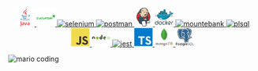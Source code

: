 
<p align="center" dir="auto"> 
  <a href="https://java.com" rel="nofollow"> <img src="https://raw.githubusercontent.com/devicons/devicon/master/icons/java/java-original-wordmark.svg" alt="java" width="38" height="38" style="max-width: 100%;"> </a> 
  <a href="https://cucumber.io/" rel="nofollow"> <img src="https://raw.githubusercontent.com/devicons/devicon/master/icons/cucumber/cucumber-plain-wordmark.svg" alt="cucumber" width="38" height="38" style="max-width: 100%;"> </a> 
  <a href="https://www.selenium.dev/" rel="nofollow"> <img src="https://camo.githubusercontent.com/6e82ebbb638a70861dd6a0d6d92cbd02263746a934515d03433e5cc69aa30810/68747470733a2f2f7777772e73656c656e69756d2e6465762f696d616765732f73656c656e69756d5f6c6f676f5f7371756172655f677265656e2e706e67" alt="selenium" width="38" height="38" data-canonical-src="https://www.selenium.dev/images/selenium_logo_square_green.png" style="max-width: 100%;"> </a>
  <a href="https://www.postman.com/" rel="nofollow"> <img src="https://camo.githubusercontent.com/6c8b800ad2dddb78ccc0018939e06bc59914d42ebb0a0b17ecd254be9b6bacb3/68747470733a2f2f69636f6e6170652e636f6d2f77702d636f6e74656e742f706e675f6c6f676f5f766563746f722f706f73746d616e2e706e67" alt="postman" width="38" height="38" data-canonical-src="https://iconape.com/wp-content/png_logo_vector/postman.png" style="max-width: 100%;"> </a>
  <a href="https://www.jenkins.io/" rel="nofollow"> <img src="https://raw.githubusercontent.com/devicons/devicon/master/icons/jenkins/jenkins-original.svg" alt="jenkins" width="38" height="38" style="max-width: 100%;"> </a>
  <a href="https://www.docker.com/" rel="nofollow"> <img src="https://raw.githubusercontent.com/devicons/devicon/master/icons/docker/docker-original-wordmark.svg" alt="docker" width="38" height="38" style="max-width: 100%;"> </a>
  <a href="http://www.mbtest.org/" rel="nofollow"> <img src="https://camo.githubusercontent.com/bcab8e8213a24b160683783b2332d423c32d8b901ed049b9cfc868a08db38685/687474703a2f2f7777772e6d62746573742e6f72672f696d616765732f6d6f756e746562616e6b2e706e67" alt="mountebank" width="38" height="38" data-canonical-src="http://www.mbtest.org/images/mountebank.png" style="max-width: 100%;"> </a>
<a href="https://www.oracle.com/database/technologies/appdev/plsql.html" rel="nofollow"> <img src="https://camo.githubusercontent.com/ac000b8cb448b627b9b21872acc2aa27afba55c30f64b3cb4ed7a28cd0a1bea1/68747470733a2f2f7777772e6f7261636c652e636f6d2f612f6f636f6d2f696d672f706c2d73716c2e737667" alt="plsql" width="38" height="38" data-canonical-src="https://www.oracle.com/a/ocom/img/pl-sql.svg" style="max-width: 100%;"> </a>
  <a href="https://developer.mozilla.org/en-US/docs/Web/JavaScript" rel="nofollow"> <img src="https://raw.githubusercontent.com/devicons/devicon/master/icons/javascript/javascript-original.svg" alt="javascript" width="38" height="38" style="max-width: 100%;"> </a>
  <a href="https://nodejs.org" rel="nofollow"> <img src="https://raw.githubusercontent.com/devicons/devicon/master/icons/nodejs/nodejs-original-wordmark.svg" alt="nodejs" width="38" height="38" style="max-width: 100%;"> </a>
  <a href="https://www.cypress.io/" rel="nofollow"> <img src="https://camo.githubusercontent.com/2cb993788e7e86e790e55d685463ec3269adbe6e90e1e9623b0442160f58ace2/68747470733a2f2f6d656469612e676c617373646f6f722e636f6d2f73716c6c2f323139343737342f637970726573732d696f2d7371756172656c6f676f2d313533323631313935373334302e706e67" alt="jest" width="38" height="38" data-canonical-src="https://media.glassdoor.com/sqll/2194774/cypress-io-squarelogo-1532611957340.png" style="max-width: 100%;"> </a>
  <a href="https://www.typescriptlang.org/" rel="nofollow"> <img src="https://raw.githubusercontent.com/devicons/devicon/master/icons/typescript/typescript-original.svg" alt="typescript" width="38" height="38" style="max-width: 100%;"> </a>
  <a href="https://www.mongodb.com/" rel="nofollow"> <img src="https://raw.githubusercontent.com/devicons/devicon/master/icons/mongodb/mongodb-original-wordmark.svg" alt="mongodb" width="38" height="38" style="max-width: 100%;"> </a> 
  <a href="https://www.postgresql.org/" rel="nofollow"> <img src="https://raw.githubusercontent.com/devicons/devicon/master/icons/postgresql/postgresql-original-wordmark.svg" alt="postgresql" width="38" height="38" style="max-width: 100%;"> </a> 
</p>
<img src="https://camo.githubusercontent.com/5dc6ee33381917e41fc9c4951799268998f11a9b864399bf79a0842e4f9b194d/68747470733a2f2f692e696d6775722e636f6d2f315a76566b44632e676966" alt="mario coding" data-canonical-src="https://i.imgur.com/1ZvVkDc.gif" style="max-width: 100%; display: inline-block;" data-target="animated-image.originalImage">


